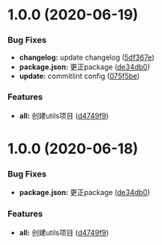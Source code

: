 # 1.0.0 (2020-06-19)


### Bug Fixes

* **changelog:** update changelog ([5df367e](https://github.com/likeDoMine/utils/commit/5df367e7f5b2adc17776c10eb4e22f3777a21a0a))
* **package.json:** 更正package ([de34db0](https://github.com/likeDoMine/utils/commit/de34db04217d2d8576add56d56372e4aaa25f7dc))
* **update:** commitlint config ([075f5be](https://github.com/likeDoMine/utils/commit/075f5beddefd7c520987c103948c6f3ac175f0fc))


### Features

* **all:** 创建utils项目 ([d4749f9](https://github.com/likeDoMine/utils/commit/d4749f95197c1d0c2e6e0a052a68119cf0e44676))



# 1.0.0 (2020-06-18)


### Bug Fixes

* **package.json:** 更正package ([de34db0](https://github.com/likeDoMine/utils/commit/de34db04217d2d8576add56d56372e4aaa25f7dc))


### Features

* **all:** 创建utils项目 ([d4749f9](https://github.com/likeDoMine/utils/commit/d4749f95197c1d0c2e6e0a052a68119cf0e44676))



